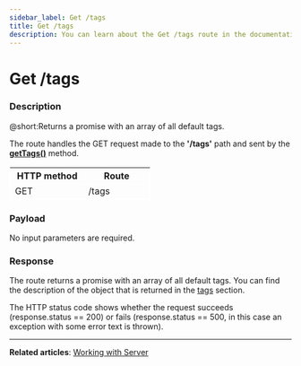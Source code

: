 ```yaml
---
sidebar_label: Get /tags
title: Get /tags
description: You can learn about the Get /tags route in the documentation of the DHTMLX JavaScript To Do List library. Browse developer guides and API reference, try out code examples and live demos, and download a free 30-day evaluation version of DHTMLX To Do List.
---
```


# Get /tags

### Description

@short:Returns a promise with an array of all default tags.

The route handles the GET request made to the **'/tags'** path and sent by the [**getTags()**](api/rest_api/methods/gettags_method.md) method. 

<table style="border: 1px solid white; border-collapse: collapse; width:50%">
<thead style="border: 1px solid white; border-collapse: collapse;">
<th style="width:25%">HTTP method</th>
<th style="width:25%">Route</th>
</thead>
<tbody style="border: 1px solid white; border-collapse: collapse">
<tr>
<td>GET</td>
<td>/tags</td>
</tr>
</tbody>
</table>


### Payload

No input parameters are required.


### Response

The route returns a promise with an array of all default tags. 
You can find the description of the object that is returned in the [tags](api/configs/tags_config.md) section.

The HTTP status code shows whether the request succeeds (response.status == 200) or fails (response.status == 500, in this case an exception with some error text is thrown).

---

**Related articles**: [Working with Server](guides/working_with_server.md)